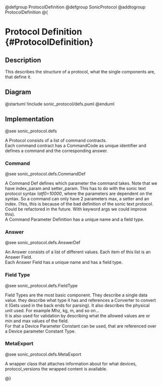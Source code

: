 @defgroup ProtocolDefinition
@defgroup SonicProtocol
@addtogroup ProtocolDefinition
@{

# Protocol Definition {#ProtocolDefinition}

## Description

This describes the structure of a protocol, what the single components are, that define it.

## Diagram

@startuml
!include sonic_protocol/defs.puml
@enduml

## Implementation

@see sonic_protocol.defs

A Protocol consists of a list of command contracts.  
Each command contract has a CommandCode as unique identifier and defines a command and the corresponding answer.  

### Command

@see sonic_protocol.defs.CommandDef

A Command Def defines which parameter the command takes. Note that we have index_param and setter_param. This has to do with the sonic text protocol syntax *!atf0=10000*, where the parameters are dependent on the syntax. So a command can only have 2 parameters max, a setter and an index. (Yes, this is because of the bad definition of the sonic text protocol. Could be refactored in the future. With keyword args we could improve this).  
A Command Parameter Definition has a unique name and a field type.  

### Answer

@see sonic_protocol.defs.AnswerDef

An Answer consists of a list of different values. Each item of this list is an Answer Field.  
Each Answer Field has a unique name and has a field type.

### Field Type

@see sonic_protocol.defs.FieldType

Field Types are the most basic component. They describe a single data value. they describe what type it has and references a Converter to convert it (Gets used in the back ends for parsing). It also describes the physical unit used. For example Mhz, kg, m, and so on...  
It is also used for validation by describing what the allowed values are or min and max values of the field.  
For that a Device Parameter Constant can be used, that are referenced over a Device parameter Constant Type.

### MetaExport

@see sonic_protocol.defs.MetaExport

A wrapper class that attaches information about for what devices, protocol_versions the wrapped content is available.

@}